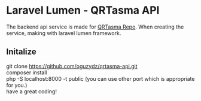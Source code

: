 # Laravel Lumen - QRTasma API

The backend api service is made for [QRTasma Repo](https://github.com/oguzydz/qrtasma). When creating the service, making with laravel lumen framework.  

## Initalize 

git clone https://github.com/oguzydz/qrtasma-api.git <br/>
composer install <br/>
php -S localhost:8000 -t public (you can use other port which is appropriate for you.) <br/>
have a great coding!<br/>


